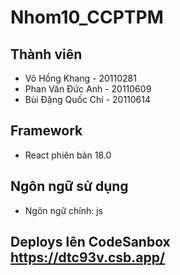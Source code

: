 # Nhom10_CCPTPM

## Thành viên
* Võ Hồng Khang - 20110281
* Phan Văn Đức Anh - 20110609
* Bùi Đặng Quốc Chí - 20110614

## Framework
* React phiên bản 18.0


## Ngôn ngữ sử dụng
* Ngôn ngữ chính: js

## Deploys lên CodeSanbox https://dtc93v.csb.app/
